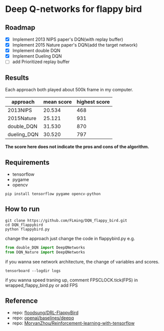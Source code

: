 # Deep Q-networks for flappy bird

## Roadmap
- [x] Implement 2013 NIPS paper's DQN(with replay buffer)
- [x] Implement 2015 Nature paper's DQN(add the target network)
- [x] Implement double DQN
- [x] Implement Dueling DQN
- [ ] add Prioritized replay buffer

## Results
Each approach both played about 500k frame in my computer.

| approach | mean score | highest score |
| -------- | ---------------------- | ------------- |
| 2013NIPS | 20.534 | 468 |
| 2015Nature | 25.121 | 931 |
| double_DQN | 31.530 | 870 |
| dueling_DQN | 30.520 | 797 |

**The score here does not indicate the pros and cons of the algorithm.**

## Requirements
- tensorflow
- pygame
- opencv
``` shell
pip install tensorflow pygame opencv-python
```

## How to run
``` shell
git clone https://github.com/FLming/DQN_flappy_bird.git
cd DQN_flappybird
python flappybird.py
```

change the approach just change the code in flappybird.py e.g.

``` python
from double_DQN import DeepQNetworks 
from DQN_Nature import DeepQNetworks
```

if you wanna see network architecture, the change of variables and scores.

``` shell
tensorboard --logdir logs
```

if you wanna speed traning up, comment FPSCLOCK.tick(FPS) in wrapped_flappy_bird.py or add FPS

## Reference
- repo: [floodsung/DRL-FlappyBird](https://github.com/floodsung/DRL-FlappyBird)
- repo: [openai/baselines/deepq](https://github.com/openai/baselines/tree/master/baselines/deepq)
- repo: [MorvanZhou/Reinforcement-learning-with-tensorflow](https://github.com/MorvanZhou/Reinforcement-learning-with-tensorflow)